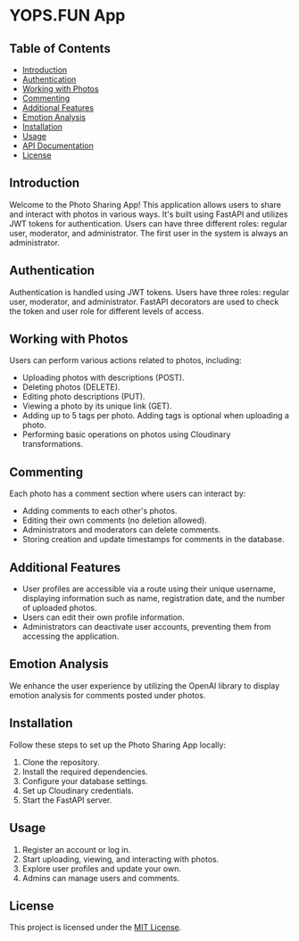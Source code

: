 # YOPS.FUN App

## Table of Contents

- [Introduction](#introduction)
- [Authentication](#authentication)
- [Working with Photos](#working-with-photos)
- [Commenting](#commenting)
- [Additional Features](#additional-features)
- [Emotion Analysis](#emotion-analysis)
- [Installation](#installation)
- [Usage](#usage)
- [API Documentation](#api-documentation)
- [License](#license)

## Introduction

Welcome to the Photo Sharing App! This application allows users to share and interact with photos in various ways. It's built using FastAPI and utilizes JWT tokens for authentication. Users can have three different roles: regular user, moderator, and administrator. The first user in the system is always an administrator.

## Authentication

Authentication is handled using JWT tokens. Users have three roles: regular user, moderator, and administrator. FastAPI decorators are used to check the token and user role for different levels of access.

## Working with Photos

Users can perform various actions related to photos, including:

- Uploading photos with descriptions (POST).
- Deleting photos (DELETE).
- Editing photo descriptions (PUT).
- Viewing a photo by its unique link (GET).
- Adding up to 5 tags per photo. Adding tags is optional when uploading a photo.
- Performing basic operations on photos using Cloudinary transformations.

## Commenting

Each photo has a comment section where users can interact by:

- Adding comments to each other's photos.
- Editing their own comments (no deletion allowed).
- Administrators and moderators can delete comments.
- Storing creation and update timestamps for comments in the database.

## Additional Features

- User profiles are accessible via a route using their unique username, displaying information such as name, registration date, and the number of uploaded photos.
- Users can edit their own profile information.
- Administrators can deactivate user accounts, preventing them from accessing the application.

## Emotion Analysis

We enhance the user experience by utilizing the OpenAI library to display emotion analysis for comments posted under photos.

## Installation

Follow these steps to set up the Photo Sharing App locally:

1. Clone the repository.
2. Install the required dependencies.
3. Configure your database settings.
4. Set up Cloudinary credentials.
5. Start the FastAPI server.

## Usage

1. Register an account or log in.
2. Start uploading, viewing, and interacting with photos.
3. Explore user profiles and update your own.
4. Admins can manage users and comments.



## License

This project is licensed under the [MIT License](link_to_license).
